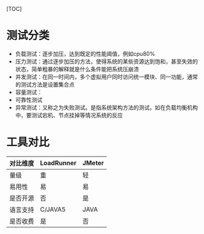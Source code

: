 [TOC]

# 测试分类
+ 负载测试：逐步加压，达到既定的性能阈值，例如cpu80%
+ 压力测试：通过逐步加压的方法，使得系统的某些资源达到饱和，甚至失效的状态，简单粗暴的解释就是什么条件能把系统压崩溃
+ 并发测试：在同一时间内，多个虚拟用户同时访问统一模块、同一功能，通常的测试方法是设置集合点
+ 容量测试：
+ 可靠性测试
+ 异常测试：又称之为失败测试。是指系统架构方法的测试。如在负载均衡机构中，要测试宕机、节点挂掉等情况系统的反应

# 工具对比
| 对比维度 | LoadRunner | JMeter |
| ------ | ---------- | ------ |
| 量级    | 重         | 轻     |
| 易用性   | 易         | 易     |
| 是否开源 | 否         | 是     |
| 语言支持 | C/JAVA5    | JAVA   |
| 是否收费 | 是         | 否     |

